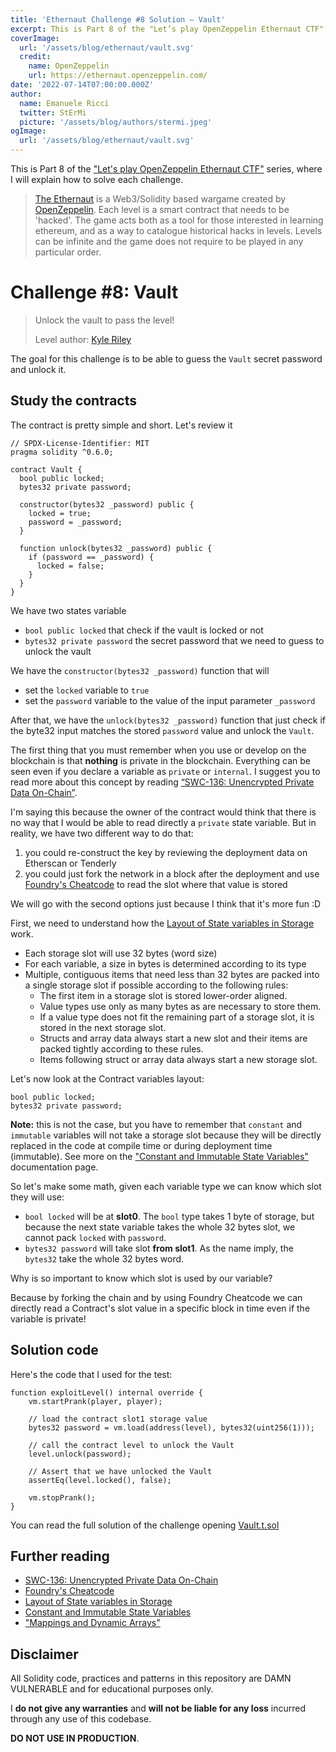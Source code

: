 ```yaml
---
title: 'Ethernaut Challenge #8 Solution — Vault'
excerpt: This is Part 8 of the "Let’s play OpenZeppelin Ethernaut CTF" series, where I will explain how to solve each challenge.</br></br>The goal for this challenge is to be able to guess the `Vault` secret password and unlock it.
coverImage:
  url: '/assets/blog/ethernaut/vault.svg'
  credit:
    name: OpenZeppelin
    url: https://ethernaut.openzeppelin.com/
date: '2022-07-14T07:00:00.000Z'
author:
  name: Emanuele Ricci
  twitter: StErMi
  picture: '/assets/blog/authors/stermi.jpeg'
ogImage:
  url: '/assets/blog/ethernaut/vault.svg'
---
```


This is Part 8 of the ["Let's play OpenZeppelin Ethernaut CTF"](https://stermi.xyz/blog/lets-play-openzeppelin-ethernaut) series, where I will explain how to solve each challenge.

> [The Ethernaut](https://ethernaut.openzeppelin.com/) is a Web3/Solidity based wargame created by [OpenZeppelin](https://openzeppelin.com/).
> Each level is a smart contract that needs to be 'hacked'. The game acts both as a tool for those interested in learning ethereum, and as a way to catalogue historical hacks in levels. Levels can be infinite and the game does not require to be played in any particular order.

# Challenge #8: Vault

> Unlock the vault to pass the level!
>
> Level author: [Kyle Riley](https://github.com/syncikin)

The goal for this challenge is to be able to guess the `Vault` secret password and unlock it.

## Study the contracts

The contract is pretty simple and short. Let's review it

```solidity
// SPDX-License-Identifier: MIT
pragma solidity ^0.6.0;

contract Vault {
  bool public locked;
  bytes32 private password;

  constructor(bytes32 _password) public {
    locked = true;
    password = _password;
  }

  function unlock(bytes32 _password) public {
    if (password == _password) {
      locked = false;
    }
  }
}
```

We have two states variable

- `bool public locked` that check if the vault is locked or not
- `bytes32 private password` the secret password that we need to guess to unlock the vault

We have the `constructor(bytes32 _password)` function that will

- set the `locked` variable to `true`
- set the `password` variable to the value of the input parameter `_password`

After that, we have the `unlock(bytes32 _password)` function that just check if the byte32 input matches the stored `password` value and unlock the `Vault`.

The first thing that you must remember when you use or develop on the blockchain is that **nothing** is private in the blockchain. Everything can be seen even if you declare a variable as `private` or `internal`. I suggest you to read more about this concept by reading [“SWC-136: Unencrypted Private Data On-Chain”](https://swcregistry.io/docs/SWC-136).

I'm saying this because the owner of the contract would think that there is no way that I would be able to read directly a `private` state variable. But in reality, we have two different way to do that:

1. you could re-construct the key by reviewing the deployment data on Etherscan or Tenderly
2. you could just fork the network in a block after the deployment and use [Foundry's Cheatcode](https://book.getfoundry.sh/forge/cheatcodes.html) to read the slot where that value is stored

We will go with the second options just because I think that it's more fun :D

First, we need to understand how the [Layout of State variables in Storage](https://docs.soliditylang.org/en/v0.8.15/internals/layout_in_storage.html#layout-of-state-variables-in-storage) work.

- Each storage slot will use 32 bytes (word size)
- For each variable, a size in bytes is determined according to its type
- Multiple, contiguous items that need less than 32 bytes are packed into a single storage slot if possible according to the following rules:
  - The first item in a storage slot is stored lower-order aligned.
  - Value types use only as many bytes as are necessary to store them.
  - If a value type does not fit the remaining part of a storage slot, it is stored in the next storage slot.
  - Structs and array data always start a new slot and their items are packed tightly according to these rules.
  - Items following struct or array data always start a new storage slot.

Let's now look at the Contract variables layout:

```solidity
bool public locked;
bytes32 private password;
```

**Note:** this is not the case, but you have to remember that `constant` and `immutable` variables will not take a storage slot because they will be directly replaced in the code at compile time or during deployment time (immutable). See more on the ["Constant and Immutable State Variables"](https://docs.soliditylang.org/en/v0.8.15/contracts.html?highlight=constant#constant-and-immutable-state-variables) documentation page.

So let's make some math, given each variable type we can know which slot they will use:

- `bool locked` will be at **slot0**. The `bool` type takes 1 byte of storage, but because the next state variable takes the whole 32 bytes slot, we cannot pack `locked` with `password`.
- `bytes32 password` will take slot **from slot1**. As the name imply, the `bytes32` take the whole 32 bytes word.

Why is so important to know which slot is used by our variable?

Because by forking the chain and by using Foundry Cheatcode we can directly read a Contract's slot value in a specific block in time even if the variable is private!

## Solution code

Here's the code that I used for the test:

```solidity
function exploitLevel() internal override {
    vm.startPrank(player, player);

    // load the contract slot1 storage value
    bytes32 password = vm.load(address(level), bytes32(uint256(1)));

    // call the contract level to unlock the Vault
    level.unlock(password);

    // Assert that we have unlocked the Vault
    assertEq(level.locked(), false);

    vm.stopPrank();
}
```

You can read the full solution of the challenge opening [Vault.t.sol](https://github.com/StErMi/foundry-ethernaut/blob/main/test/Vault.t.sol)

## Further reading

- [SWC-136: Unencrypted Private Data On-Chain](https://swcregistry.io/docs/SWC-136)
- [Foundry's Cheatcode](https://book.getfoundry.sh/forge/cheatcodes.html)
- [Layout of State variables in Storage](https://docs.soliditylang.org/en/v0.8.15/internals/layout_in_storage.html#layout-of-state-variables-in-storage)
- [Constant and Immutable State Variables](https://docs.soliditylang.org/en/v0.8.15/contracts.html?highlight=constant#constant-and-immutable-state-variables)
- ["Mappings and Dynamic Arrays"](https://docs.soliditylang.org/en/v0.8.15/internals/layout_in_storage.html#mappings-and-dynamic-arrays)

## Disclaimer

All Solidity code, practices and patterns in this repository are DAMN VULNERABLE and for educational purposes only.

I **do not give any warranties** and **will not be liable for any loss** incurred through any use of this codebase.

**DO NOT USE IN PRODUCTION**.
